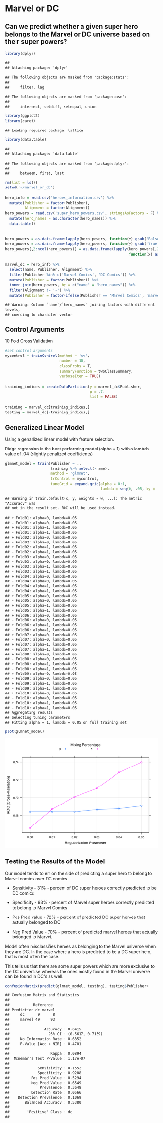 Marvel or DC
================

Can we predict whether a given super hero belongs to the Marvel or DC universe based on their super powers?
-----------------------------------------------------------------------------------------------------------

``` r
library(dplyr)
```

    ## 
    ## Attaching package: 'dplyr'

    ## The following objects are masked from 'package:stats':
    ## 
    ##     filter, lag

    ## The following objects are masked from 'package:base':
    ## 
    ##     intersect, setdiff, setequal, union

``` r
library(ggplot2)
library(caret)
```

    ## Loading required package: lattice

``` r
library(data.table)
```

    ## 
    ## Attaching package: 'data.table'

    ## The following objects are masked from 'package:dplyr':
    ## 
    ##     between, first, last

``` r
rm(list = ls())
setwd('~/marvel_or_dc')

hero_info = read.csv('heroes_information.csv') %>% 
  mutate(Publisher = factor(Publisher),
         Alignment = factor(Alignment))
hero_powers = read.csv('super_hero_powers.csv', stringsAsFactors = F) %>% 
  mutate(hero_names = as.character(hero_names)) %>% 
  data.table()


hero_powers = as.data.frame(lapply(hero_powers, function(y) gsub("False", 0, y)))
hero_powers = as.data.frame(lapply(hero_powers, function(y) gsub("True", 1, y)))
hero_powers[,2:ncol(hero_powers)] = as.data.frame(lapply(hero_powers[,2:ncol(hero_powers)], 
                                                         function(x) as.numeric(x)))

marvel_dc = hero_info %>% 
  select(name, Publisher, Alignment) %>% 
  filter(Publisher %in% c('Marvel Comics', 'DC Comics')) %>% 
  mutate(Publisher = factor(Publisher)) %>% 
  inner_join(hero_powers, by = c("name" = "hero_names")) %>% 
  filter(Alignment != '-') %>% 
  mutate(Publisher = factor(ifelse(Publisher == 'Marvel Comics', 'marvel', 'dc')))
```

    ## Warning: Column `name`/`hero_names` joining factors with different levels,
    ## coercing to character vector

Control Arguments
-----------------

10 Fold Cross Validation

``` r
#set control arguments
mycontrol = trainControl(method = 'cv',
                         number = 10,
                         classProbs = T,
                         summaryFunction = twoClassSummary,
                         verboseIter = TRUE)

training_indices = createDataPartition(y = marvel_dc$Publisher,
                                       p = .7,
                                       list = FALSE)

training = marvel_dc[training_indices,]
testing = marvel_dc[-training_indices,]
```

Generalized Linear Model
------------------------

Using a genarlized linear model with feature selection.

Ridge regression is the best performing model (alpha = 1) with a lambda value of .04 (slightly penalized coefficients)

``` r
glmnet_model = train(Publisher ~ .,
                     training %>% select(-name),
                     method = 'glmnet',
                     trControl = mycontrol,
                     tuneGrid = expand.grid(alpha = 0:1, 
                                            lambda = seq(0, .05, by = .01)))
```

    ## Warning in train.default(x, y, weights = w, ...): The metric "Accuracy" was
    ## not in the result set. ROC will be used instead.

    ## + Fold01: alpha=0, lambda=0.05 
    ## - Fold01: alpha=0, lambda=0.05 
    ## + Fold01: alpha=1, lambda=0.05 
    ## - Fold01: alpha=1, lambda=0.05 
    ## + Fold02: alpha=0, lambda=0.05 
    ## - Fold02: alpha=0, lambda=0.05 
    ## + Fold02: alpha=1, lambda=0.05 
    ## - Fold02: alpha=1, lambda=0.05 
    ## + Fold03: alpha=0, lambda=0.05 
    ## - Fold03: alpha=0, lambda=0.05 
    ## + Fold03: alpha=1, lambda=0.05 
    ## - Fold03: alpha=1, lambda=0.05 
    ## + Fold04: alpha=0, lambda=0.05 
    ## - Fold04: alpha=0, lambda=0.05 
    ## + Fold04: alpha=1, lambda=0.05 
    ## - Fold04: alpha=1, lambda=0.05 
    ## + Fold05: alpha=0, lambda=0.05 
    ## - Fold05: alpha=0, lambda=0.05 
    ## + Fold05: alpha=1, lambda=0.05 
    ## - Fold05: alpha=1, lambda=0.05 
    ## + Fold06: alpha=0, lambda=0.05 
    ## - Fold06: alpha=0, lambda=0.05 
    ## + Fold06: alpha=1, lambda=0.05 
    ## - Fold06: alpha=1, lambda=0.05 
    ## + Fold07: alpha=0, lambda=0.05 
    ## - Fold07: alpha=0, lambda=0.05 
    ## + Fold07: alpha=1, lambda=0.05 
    ## - Fold07: alpha=1, lambda=0.05 
    ## + Fold08: alpha=0, lambda=0.05 
    ## - Fold08: alpha=0, lambda=0.05 
    ## + Fold08: alpha=1, lambda=0.05 
    ## - Fold08: alpha=1, lambda=0.05 
    ## + Fold09: alpha=0, lambda=0.05 
    ## - Fold09: alpha=0, lambda=0.05 
    ## + Fold09: alpha=1, lambda=0.05 
    ## - Fold09: alpha=1, lambda=0.05 
    ## + Fold10: alpha=0, lambda=0.05 
    ## - Fold10: alpha=0, lambda=0.05 
    ## + Fold10: alpha=1, lambda=0.05 
    ## - Fold10: alpha=1, lambda=0.05 
    ## Aggregating results
    ## Selecting tuning parameters
    ## Fitting alpha = 1, lambda = 0.05 on full training set

``` r
plot(glmnet_model)
```

![](marvel_or_dc_files/figure-markdown_github/unnamed-chunk-3-1.png)

Testing the Results of the Model
--------------------------------

Our model tends to err on the side of predicting a super hero to belong to Marvel comics over DC comics.

-   Sensitivity - 31% - percent of DC super heroes correctly predicted to be DC comics

-   Specificity - 93% - percent of Marvel super heroes correctly predicted to belong to Marvel Comics

-   Pos Pred value - 72% - percent of predicted DC super heroes that actually belonged to DC

-   Neg Pred Value - 70% - percent of predicted marvel heroes that actually belonged to Marvel.

Model often misclassifies heroes as belonging to the Marvel universe when they are DC. In the case where a hero is predicted to be a DC super hero, that is most often the case.

This tells us that there are some super powers which are more exclusive to the DC universise whereas the ones mostly found in the Marvel universe can be found in DC's as well.

``` r
confusionMatrix(predict(glmnet_model, testing), testing$Publisher)
```

    ## Confusion Matrix and Statistics
    ## 
    ##           Reference
    ## Prediction dc marvel
    ##     dc      9      8
    ##     marvel 49     93
    ##                                           
    ##                Accuracy : 0.6415          
    ##                  95% CI : (0.5617, 0.7159)
    ##     No Information Rate : 0.6352          
    ##     P-Value [Acc > NIR] : 0.4701          
    ##                                           
    ##                   Kappa : 0.0894          
    ##  Mcnemar's Test P-Value : 1.17e-07        
    ##                                           
    ##             Sensitivity : 0.1552          
    ##             Specificity : 0.9208          
    ##          Pos Pred Value : 0.5294          
    ##          Neg Pred Value : 0.6549          
    ##              Prevalence : 0.3648          
    ##          Detection Rate : 0.0566          
    ##    Detection Prevalence : 0.1069          
    ##       Balanced Accuracy : 0.5380          
    ##                                           
    ##        'Positive' Class : dc              
    ##
